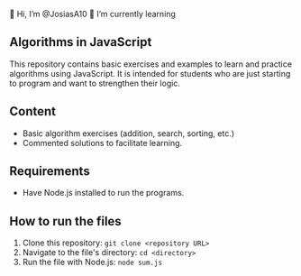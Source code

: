 👋 Hi, I’m @JosiasA10 🌱 I’m currently learning

## Algorithms in JavaScript 
This repository contains basic exercises and examples to learn and practice algorithms using JavaScript.
It is intended for students who are just starting to program and want to strengthen their logic.

## Content 
- Basic algorithm exercises (addition, search, sorting, etc.)
- Commented solutions to facilitate learning.

## Requirements 
- Have Node.js installed to run the programs.

## How to run the files
1. Clone this repository:
`git clone <repository URL>`
2. Navigate to the file's directory:
`cd <directory>`
3. Run the file with Node.js:
`node sum.js`

<!---
JosiasA10/JosiasA10 is a ✨ special ✨ repository because its `README.md` (this file) appears on your GitHub profile.
You can click the Preview link to take a look at your changes.
--->
